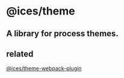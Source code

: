 # @ices/theme

## A library for process themes.

## related

[@ices/theme-webpack-plugin](https://www.npmjs.com/package/@ices/theme-webpack-plugin)
